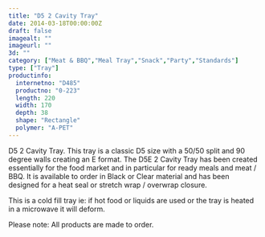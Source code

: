 ```yaml
---
title: "D5 2 Cavity Tray"
date: 2014-03-18T00:00:00Z
draft: false
imagealt: ""
imageurl: ""
3d: ""
category: ["Meat & BBQ","Meal Tray","Snack","Party","Standards"]
type: ["Tray"]
productinfo:
  internetno: "D485"
  productno: "0-223"
  length: 220
  width: 170
  depth: 38
  shape: "Rectangle"
  polymer: "A-PET"
---
```

D5 2 Cavity Tray. This tray is a classic D5 size with a 50/50 split and 90 degree walls creating an E format. The D5E 2 Cavity Tray has been created essentially for the food market and in particular for ready meals and meat / BBQ. It is available to order in Black or Clear material and has been designed for a heat seal or stretch wrap / overwrap closure.

This is a cold fill tray ie: if hot food or liquids are used or the tray is heated in a microwave it will deform.

Please note: All products are made to order.
